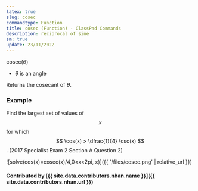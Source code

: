 ```yaml
---
latex: true
slug: cosec
commandtype: Function
title: cosec (Function) - ClassPad Commands
description: reciprocal of sine
sm: true
update: 23/11/2022
---
```


cosec(*θ*)

- *θ* is an angle

Returns the cosecant of *θ*.

### Example

Find the largest set of values of $$ x $$ for which $$ \cos(x) > \dfrac{1}{4} \csc(x) $$. (2017 Specialist Exam 2 Section A Question 2)

![solve(cos(x)=cosec(x)/4,0<x<2pi, x)]({{ '/files/cosec.png' | relative_url }})

#### Contributed by [{{ site.data.contributors.nhan.name }}]({{ site.data.contributors.nhan.url }})